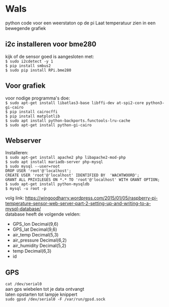 # Wals
python code voor een weerstaton op de pi
Laat temperatuur zien in een bewegende grafiek

## i2c installeren voor bme280

kijk of de sensor goed is aangesloten met:  
`$ sudo i2cdetect -y 1`  
`$ pip install smbus2`  
`$ sudo pip install RPi.bme280`  


## Voor grafiek

voor nodige programma's doe:  
`$ sudo apt-get install libatlas3-base libffi-dev at-spi2-core python3-gi-cairo`  
`$ pip install cairocffi`  
`$ pip install matplotlib`  
`$ sudo apt install python-backports.functools-lru-cache`  
`$ sudo apt-get install python-gi-cairo`

## Webserver

Installeren:  
`$ sudo apt-get install apache2 php libapache2-mod-php`  
`$ sudo apt install mariadb-server php-mysql`  
`$ sudo mysql --user=root`  
`DROP USER 'root'@'localhost';`  
`CREATE USER 'root'@'localhost' IDENTIFIED BY  'WACHTWOORD';`  
`GRANT ALL PRIVILEGES ON *.* TO 'root'@'localhost' WITH GRANT OPTION;`  
`$ sudo apt-get install python-mysqldb`  
`$ mysql -u root -p`  

volg link: https://wingoodharry.wordpress.com/2015/01/05/raspberry-pi-temperature-sensor-web-server-part-2-setting-up-and-writing-to-a-mysql-database/  
database heeft de volgende velden:  
* GPS_lon Decimal(9,6)
* GPS_lat Decimal(9,6)
* air_temp Decimal(5,3)
* air_pressure Decimal(6,2)
* air_humidity Decimal(5,2)
* temp Decimal(6,3)
* id 

## GPS  
`cat /dev/serial0`  
aan gps wiebelen tot je data ontvangt  
laten opstarten tot lampje knippert  
`sudo gpsd /dev/serial0 -F /var/run/gpsd.sock`
